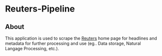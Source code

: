 # Reuters-Pipeline

## About

This application is used to scrape the [Reuters](reuters.com) home page for headlines and metadata for further processing and use (eg.. Data storage, Natural Langage Processing, etc.).
